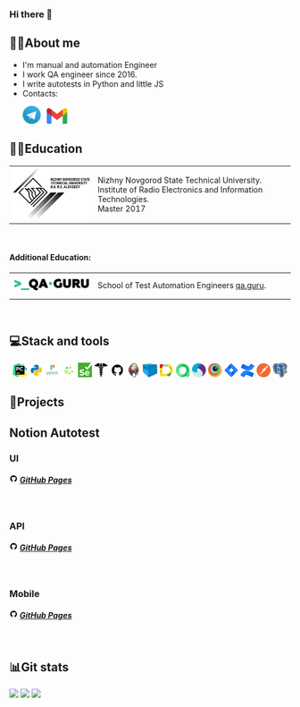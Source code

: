 ### Hi there 👋

<!--About me-->

## :technologist:About me
- I'm manual and automation Engineer
- I work QA engineer since 2016.
- I write autotests in Python and little JS
- Contacts:

<p>
  &#8287;&#8287;&#8287;&#8287;&#8287;
  <a href="https://t.me/shgrdw"><img width="32px" alt="Telegram" title="Telegram" src="images/social_networks/tg.png"/></a>
  &#8287;
  <a href="https://mail.google.com/mail/?view=cm&source=mailto&to=pavlikthebestonmars@gmail.com"><img width="37px" alt="Write me Email" title="Gmail" src="images/social_networks/gmail.png"/></a>
</p>

<!--Education-->

## :man_student:Education
<table width="100%" border='0'>
   <tr> 
    <td width="30%" valign="bottom"><img src="images/social_networks/nntu.png"></td><td valign="middle">Nizhny Novgorod State Technical University. Institute of Radio Electronics and Information Technologies.</br>Master 2017</td></tr>
  </table>
  </br>
  
  #### Additional Education:
<table width="100%" border='0'>
   <tr><td width="30%" valign="bottom"><img src="images/social_networks/qa_guru.png"></td><td valign="middle">School of Test Automation Engineers <a target="_blank" href="https://qa.guru">qa.guru</a>.</td></tr>
  </table>


<!--Stack and tools-->

&#8287;&#8287;&#8287;&#8287;&#8287;
## :computer:Stack and tools
<p  align="center">
  <code><img width="5%" title="Pycharm" src="images/logo_stacks/pycharm.png"></code>
  <code><img width="5%" title="Python" src="images/logo_stacks/python.png"></code>
  <code><img width="5%" title="Pytest" src="images/logo_stacks/pytest.png"></code>
  <code><img width="5%" title="Selene" src="images/logo_stacks/selene.png"></code>
  <code><img width="5%" title="Selenium" src="images/logo_stacks/selenium.png"></code>
  <code><img width="5%" title="Requests" src="images/logo_stacks/requests.png"></code>
  <code><img width="5%" title="GitHub" src="images/logo_stacks/github.png"></code>
  <code><img width="5%" title="Jenkins" src="images/logo_stacks/jenkins.png"></code>
  <code><img width="5%" title="Selenoid" src="images/logo_stacks/selenoid.png"></code>
  <code><img width="5%" title="Allure Report" src="images/logo_stacks/allure_report.png"></code>
  <code><img width="5%" title="Allure TestOps" src="images/logo_stacks/allure_testops.png"></code>
  <code><img width="5%" title="Appium" src="images/logo_stacks/appium.png"></code>
  <code><img width="5%" title="Browserstack" src="images/logo_stacks/browserstack.png"></code>
  <code><img width="5%" title="Jira" src="images/logo_stacks/jira.png"></code>
  <code><img width="5%" title="Confluence" src="images/logo_stacks/confluence.png"></code>
  <code><img width="5%" title="Postman" src="images/logo_stacks/postman.png"></code>
  <code><img width="5%" title="PgAdmin" src="images/logo_stacks/pgadmin.png"></code>
</p>
  
  
<!--Projects-->

## :floppy_disk:Projects
## Notion Autotest 
### UI 
##### <img width="3%" title="GitHub" src="images/logo_stacks/github.png"> [GitHub Pages](https://github.com/galsv/notion_autotests_web)

&#8287;&#8287;&#8287;&#8287;&#8287;
### API 
##### <img width="3%" title="GitHub" src="images/logo_stacks/github.png"> [GitHub Pages](https://github.com/galsv/notion_autotests_api)

&#8287;&#8287;&#8287;&#8287;&#8287;
### Mobile 
##### <img width="3%" title="GitHub" src="images/logo_stacks/github.png"> [GitHub Pages](https://github.com/galsv/notion-autotests-mobile)


<!--Git Stats-->

&#8287;&#8287;&#8287;&#8287;&#8287;
## :bar_chart:Git stats
![](http://github-profile-summary-cards.vercel.app/api/cards/stats?username=galsv&theme=tokyonight)
![](http://github-profile-summary-cards.vercel.app/api/cards/repos-per-language?username=galsv&theme=tokyonight) 
![](https://github-profile-summary-cards.vercel.app/api/cards/profile-details?username=galsv&theme=tokyonight)